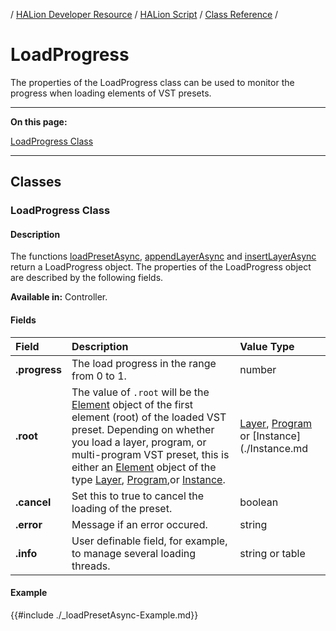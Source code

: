 / [HALion Developer Resource](../../HALion-Developer-Resource.md) / [HALion Script](./HALion-Script.md) / [Class Reference](./Class-Reference.md) /

# LoadProgress

The properties of the LoadProgress class can be used to monitor the progress when loading elements of VST presets.

---

**On this page:**

[LoadProgress Class](#loadprogress-class)

---

## Classes

### LoadProgress Class

#### Description

The functions [loadPresetAsync](./loadPresetAsync.md), [appendLayerAsync](./appendLayerAsync.md) and [insertLayerAsync](./insertLayerAsync.md) return a LoadProgress object. The properties of the LoadProgress object are described by the following fields.

**Available in:** Controller.

#### Fields

|Field|Description|Value Type|
|:-|:-|:-|
|**.progress**|The load progress in the range from 0 to 1.|number|
|**.root**|The value of ``.root`` will be the [Element](./Element.md) object of the first element (root) of the loaded VST preset. Depending on whether you load a layer, program, or multi-program VST preset, this is either an [Element](./Element.md) object of the type [Layer](./Layer.md), [Program](./Program.md),or [Instance](./Instance.md).|[Layer](./Layer.md), [Program](./Program.md) or [Instance](./Instance.md|
|**.cancel**|Set this to true to cancel the loading of the preset.|boolean|
|**.error**|Message if an error occured.|string|
|**.info**|User definable field, for example, to manage several loading threads.|string or table|

#### Example

{{#include ./_loadPresetAsync-Example.md}}